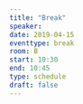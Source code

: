 ```yaml
---
title: "Break"
speaker:
date: 2019-04-15
eventtype: break
room: B
start: 10:30
end: 10:45
type: schedule
draft: false
---
```

